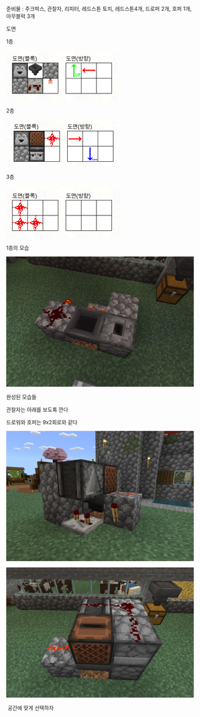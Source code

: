 

준비물 : 주크박스, 관찰자, 리피터, 레드스톤 토치, 레드스톤4개, 드로퍼 2개, 호퍼 1개, 아무블럭 3개

도면

1층

![](1.png)

2층

![](2.png)

3층

![](3.png)

1층의 모습

![](S1.png)

완성된 모습들

관찰자는 아래를 보도록 깐다

드로워와 호퍼는 9x2회로와 같다

![](S2.png)

![](S3.png)

 공간에 맞게 선택하자

